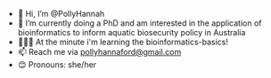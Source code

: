 - 👋 Hi, I’m @PollyHannah
- 📑 I’m currently doing a PhD and am interested in the application of bioinformatics to inform aquatic biosecurity policy in Australia
- 👩🏼‍🏫 At the minute i'm learning the bioinformatics-basics!
- 📫 Reach me via pollyhannaford@gmail.com
- 😊 Pronouns: she/her

<!---
PollyHannah/PollyHannah is a ✨ special ✨ repository because its `README.md` (this file) appears on your GitHub profile.
You can click the Preview link to take a look at your changes.
--->

